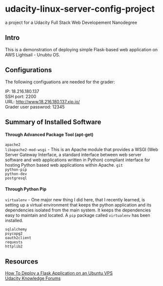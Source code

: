 # udacity-linux-server-config-project
a project for a Udacity Full Stack Web Developement Nanodegree 


## Intro

This is a demonstration of deploying simple Flask-based web application on AWS Lightsail - Unubtu OS.  
  

## Configurations

The following configuations are needed for the grader:

IP: 18.216.180.137  
SSH port: 2200  
URL: http://www.18.216.180.137.xip.io/  
Grader user passwrod: 12345

## Summary of Installed Software

#### Through Advanced Package Tool (apt-get)
`apache2`  
`libapache2-mod-wsgi` - This is an Apache module that provides a WSGI (Web Server Gateway Interface, a standard interface between web server software and web applications written in Python) compliant interface for hosting Python based web applications within Apache. 
`git`  
`python-pip`  
`python-dev`  
`postgresql`  

#### Through Python Pip

`virtualenv` - One major new thing I did here, that I recently learned, is setting up a virtual environment that keeps the python application and its dependencies isolated from the main system. It keeps the dependencies easy to maintain and located. A `pip` package called `virtualenv` has been installed. 

`sqlalchemy`  
`psycopg2`  
`oauth2client`  
`requests`  
`httplib2`  

## Resources

[How To Deploy a Flask Application on an Ubuntu VPS](https://www.digitalocean.com/community/tutorials/how-to-deploy-a-flask-application-on-an-ubuntu-vps)  
[Udacity Knowledge Forums](https://knowledge.udacity.com/)

